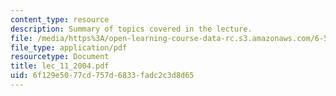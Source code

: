 ```yaml
---
content_type: resource
description: Summary of topics covered in the lecture.
file: /media/https%3A/open-learning-course-data-rc.s3.amazonaws.com/6-551j-acoustics-of-speech-and-hearing-fall-2004/6f129e5077cd757d6833fadc2c3d8d65_lec_11_2004.pdf
file_type: application/pdf
resourcetype: Document
title: lec_11_2004.pdf
uid: 6f129e50-77cd-757d-6833-fadc2c3d8d65
---
```

